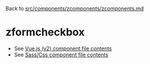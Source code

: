 Back to [src/components/zcomponents/zcomponents.md](../zcomponents.md)

# zformcheckbox

 - See [Vue.js (v2) component file contents](./zformcheckbox.vue)
 - See [Sass/Css component file contents](./zformcheckbox.scss)
